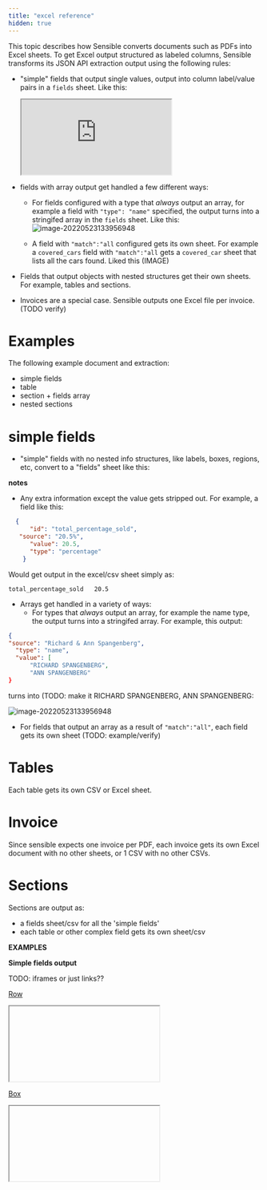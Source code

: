 ```yaml
---
title: "excel reference"
hidden: true
---
```


This topic describes how Sensible converts documents such as PDFs into Excel sheets. To get Excel output structured as labeled columns, Sensible transforms its JSON API extraction output using the following rules:



- "simple" fields that output single values, output into column label/value pairs in a `fields` sheet. Like this:

  <iframe src="https://docs.google.com/spreadsheets/d/e/2PACX-1vRJO_nwPRVe84ZdAi-gc6mny0zhRO9iz4nclfEKSBFQWHotARcgUkwfcinpGJTzPM4GIoIvf6PcN7zv/pubhtml?widget=true&amp;headers=false"></iframe>

- fields with array output get handled a few different ways:

  - For fields configured with a  type that *always* output an array, for example a field with `"type": "name"` specified, the output turns into a stringifed array in the `fields` sheet. Like this:
    ![image-20220523133956948](C:\Users\franc\AppData\Roaming\Typora\typora-user-images\image-20220523133956948.png)

  - A field with `"match":"all` configured gets its own sheet. For example a `covered_cars`  field with  `"match":"all`  gets a `covered_car` sheet that lists all the cars found. Liked this (IMAGE)
  
- Fields that output objects with nested structures get their own sheets. For example, tables and sections. 

- Invoices are a special case. Sensible outputs one Excel file per invoice. (TODO verify)

Examples
====

The following example document and extraction:



- simple fields
- table
- section + fields array
- nested sections








simple fields
====


- "simple" fields with no nested info structures, like labels, boxes, regions, etc, convert to a "fields" sheet like this:



**notes**

- Any extra information except the value gets stripped out.  For example, a field like this:

``` json
  {
      "id": "total_percentage_sold",
   "source": "20.5%",
      "value": 20.5,
      "type": "percentage"
    }
```

Would get output in the excel/csv sheet simply as:

```csv
total_percentage_sold	20.5
```



- Arrays get handled in a variety of ways:
  - For types that *always* output an array, for example the name type, the output turns into a stringifed array.  For example, this output:



```json
{
"source": "Richard & Ann Spangenberg",
  "type": "name",
  "value": [
      "RICHARD SPANGENBERG",
      "ANN SPANGENBERG"
}

```

turns into (TODO: make it RICHARD SPANGENBERG, ANN SPANGENBERG:

![image-20220523133956948](C:\Users\franc\AppData\Roaming\Typora\typora-user-images\image-20220523133956948.png)

- For fields that output an array as a result of `"match":"all"`, each field gets its own sheet (TODO: example/verify)

Tables 
===

Each table gets its own CSV or Excel sheet.

Invoice
====

Since sensible expects one invoice per PDF, each invoice gets its own Excel document with no other sheets, or 1 CSV with no other CSVs.

Sections
===

Sections are output as:

- a fields sheet/csv for all the 'simple fields'
- each table or other complex field gets its own sheet/csv

**EXAMPLES**

**Simple fields output**

TODO: iframes or just links?? 

[Row](docs:row)

<iframe here>

</iframe>

[Box](docs:box)

<iframe here>
TODO convert to table, some have examples, some don't??? 

- Box

- Checkbox

- (document range?? passthrough?)

- Intersection

- Invoice `metadata` output

- Label

- Nearest Checkbox

- Regex

- Region

- Row(?)

- **computed**

- Concatenate

- Constant

- Mapper

- (pick values?)

- Split

  

For more examples, see the following: 

| simple fields    | TODO: use when adding docs to topics                         |                                                              |
| ---------------- | ------------------------------------------------------------ | ------------------------------------------------------------ |
| anyco            | https://docs.google.com/spreadsheets/d/1S5W9NO-5W51xxif29Aws6sojBiitONUpb-g4-6ANtaA/edit?usp=sharing | [Getting started][getting-started](doc:getting-started#csv-output) |
| invoice metadata | https://docs.google.com/spreadsheets/d/1vIiiFGwLYjT6CLx9BHBZdur9PdZ50lY-G3ae2CoPf9w/edit#gid=0 | [Invoice][doc:invoice#csv-output]                            |
|                  |                                                              |                                                              |
